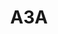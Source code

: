 ---
layout: prologo
menu: false
title: A3A
title-tei: /Aiii/
letter: A
number: 3
description: Prólogo A
permalink: /A3A/
prev: A2
next: A3B
---